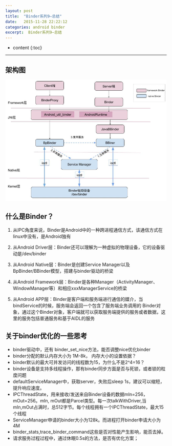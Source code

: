 ```yaml
---
layout: post
title:  "Binder系列9—总结"
date:   2015-11-28 22:22:12
categories: android binder
excerpt:  Binder系列9—总结
---
```


* content
{:toc}


---

## 架构图

![java_binder](\images\binder\java_binder\java_binder.jpg)


## 什么是Binder？

1. 从IPC角度来说，Binder是Android中的一种跨进程通信方式，该通信方式在linux中没有，是Android独有

2. 从Android Driver层：Binder还可以理解为一种虚拟的物理设备，它的设备驱动是/dev/binder

3. 从Android Native层：Binder是创建Service Manager以及BpBinder/BBinder模型，搭建与binder驱动的桥梁

4. 从Android Framework层：Binder是各种Manager（ActivityManager、WindowManager等）和相应xxxManagerService的桥梁

5. 从Android APP层：Binder是客户端和服务端进行通信的媒介，当bindService的时候，服务端会返回一个包含了服务端业务调用的 Binder对象，通过这个Binder对象，客户端就可以获取服务端提供的服务或者数据，这里的服务包括普通服务和基于AIDL的服务


## 关于binder优化的一些思考

- binder驱动中，还有 binder_set_nice方法，能否调整nice优化binder
- binder分配的默认内存大小为 1M-8k， 内存大小的设置依据？
- binder默认的最大可并发访问的线程数为15，为什么不是2^4=16？
- binder设备是支持多线程操作，那有binder同步方面是否与死锁，或者锁的粒度问题
- defaultServiceManager中，获取server，失败后sleep 1s，建议可以缩短，提升响应速度。
- IPCThreadState，用来接收/发送来自Binder设备的数据mIn=256，mOut=256。mIn, mOut都是Parcel类型。每一次talkWithDriver,当mIn,mOut占满时，总512字节。每个线程拥有一个IPCThreadState，最大15个线程
- ServiceManager申请的binder大小为128k。而进程打开binder申请大小为4M
- binder_stats,trace_binder_command这些是否对性能产生影响，能否去掉。
- 请求服务过程过程中，通过休眠0.5s的方法，是否有优化方案；
